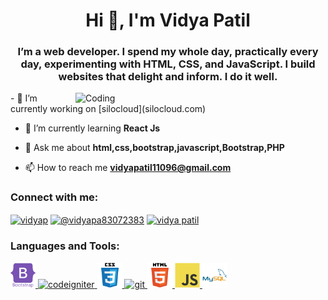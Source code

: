 
<h1 align="center">Hi 👋, I'm Vidya Patil</h1>
<h3 align="center">I’m a web developer. I spend my whole day, practically every day, experimenting with HTML, CSS, and JavaScript. I build websites that delight and inform. I do it well.</h3>
<img src="https://c.tenor.com/qKKig3mKpYIAAAAC/squidgirl-noting.gif"img align="right" alt="Coding" width="400">
- 🔭 I’m currently working on [silocloud](silocloud.com)

- 🌱 I’m currently learning **React Js**

- 💬 Ask me about **html,css,bootstrap,javascript,Bootstrap,PHP**

- 📫 How to reach me **vidyapatil11096@gmail.com**

<h3 align="left">Connect with me:</h3>
<p align="left">
<a href="https://codepen.io/vidyap" target="blank"><img align="center" src="https://raw.githubusercontent.com/rahuldkjain/github-profile-readme-generator/master/src/images/icons/Social/codepen.svg" alt="vidyap" height="30" width="40" /></a>
<a href="https://twitter.com/@vidyapa83072383" target="blank"><img align="center" src="https://raw.githubusercontent.com/rahuldkjain/github-profile-readme-generator/master/src/images/icons/Social/twitter.svg" alt="@vidyapa83072383" height="30" width="40" /></a>
<a href="https://linkedin.com/in/vidya patil" target="blank"><img align="center" src="https://raw.githubusercontent.com/rahuldkjain/github-profile-readme-generator/master/src/images/icons/Social/linked-in-alt.svg" alt="vidya patil" height="30" width="40" /></a>
</p>

<h3 align="left">Languages and Tools:</h3>
<p align="left"> <a href="https://getbootstrap.com" target="_blank" rel="noreferrer"> <img src="https://raw.githubusercontent.com/devicons/devicon/master/icons/bootstrap/bootstrap-plain-wordmark.svg" alt="bootstrap" width="40" height="40"/> </a> <a href="https://codeigniter.com" target="_blank" rel="noreferrer"> <img src="https://cdn.worldvectorlogo.com/logos/codeigniter.svg" alt="codeigniter" width="40" height="40"/> </a> <a href="https://www.w3schools.com/css/" target="_blank" rel="noreferrer"> <img src="https://raw.githubusercontent.com/devicons/devicon/master/icons/css3/css3-original-wordmark.svg" alt="css3" width="40" height="40"/> </a> <a href="https://git-scm.com/" target="_blank" rel="noreferrer"> <img src="https://www.vectorlogo.zone/logos/git-scm/git-scm-icon.svg" alt="git" width="40" height="40"/> </a> <a href="https://www.w3.org/html/" target="_blank" rel="noreferrer"> <img src="https://raw.githubusercontent.com/devicons/devicon/master/icons/html5/html5-original-wordmark.svg" alt="html5" width="40" height="40"/> </a> <a href="https://developer.mozilla.org/en-US/docs/Web/JavaScript" target="_blank" rel="noreferrer"> <img src="https://raw.githubusercontent.com/devicons/devicon/master/icons/javascript/javascript-original.svg" alt="javascript" width="40" height="40"/> </a> <a href="https://www.mysql.com/" target="_blank" rel="noreferrer"> <img src="https://raw.githubusercontent.com/devicons/devicon/master/icons/mysql/mysql-original-wordmark.svg" alt="mysql" width="40" height="40"/> </a> </p>
